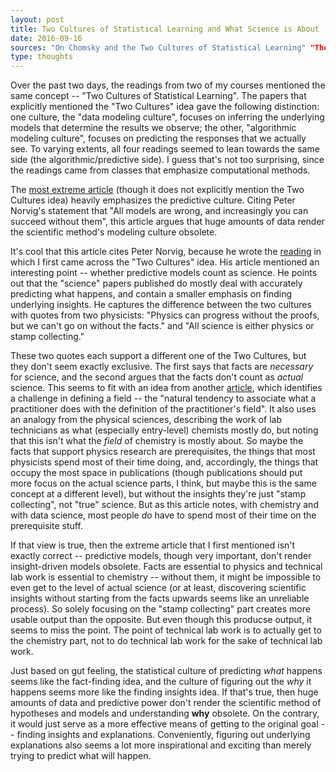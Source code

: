 ```yaml
---
layout: post
title: Two Cultures of Statistical Learning and What Science is About
date: 2016-09-16
sources: "On Chomsky and the Two Cultures of Statistical Learning" "The End of Theory: The Data Deluge Makes the Scientific Method Obsolute" "50 years of Data Science" "Data Science and its Relationship to Big Data and Data-Driven Decision Making"
type: thoughts
---
```


Over the past two days, the readings from two of my courses mentioned the same concept -- "Two Cultures of Statistical Learning". The papers that explicitly mentioned the "Two Cultures" idea gave the following distinction: one culture, the "data modeling culture", focuses on inferring the underlying models that determine the results we observe; the other, "algorithmic modeling culture", focuses on predicting the responses that we actually see. To varying extents, all four readings seemed to lean towards the same side (the algorithmic/predictive side). I guess that's not too surprising, since the readings came from classes that emphasize computational methods. 

The [most extreme article](https://www.wired.com/2008/06/pb-theory/) (though it does not explicitly mention the Two Cultures idea) heavily emphasizes the predictive culture. Citing Peter Norvig's statement that "All models are wrong, and increasingly you can succeed without them", this article argues that huge amounts of data render the scientific method's modeling culture obsolete. 

It's cool that this article cites Peter Norvig, because he wrote the [reading](http://norvig.com/chomsky.html) in which I first came across the "Two Cultures" idea. His article mentioned an interesting point -- whether predictive models count as science. He points out that the "science" papers published do mostly deal with accurately predicting what happens, and contain a smaller emphasis on finding underlying insights. He captures the difference between the two cultures with quotes from two physicists: "Physics can progress without the proofs, but we can't go on without the facts." and "All science is either physics or stamp collecting."

These two quotes each support a different one of the Two Cultures, but they don't seem exactly exclusive. The first says that facts are *necessary* for science, and the second argues that the facts don't count as *actual* science. This seems to fit with an idea from another [article](http://online.liebertpub.com/doi/pdf/10.1089/big.2013.1508), which identifies a challenge in defining a field -- the "natural tendency to associate what a practitioner does with the definition of the practitioner's field". It also uses an analogy from the physical sciences, describing the work of lab technicians as what (especially entry-level) chemists mostly do, but noting that this isn't what the *field* of chemistry is mostly about. So maybe the facts that support physics research are prerequisites, the things that most physicists spend most of their time doing, and, accordingly, the things that occupy the most space in publications (though publications should put more focus on the actual science parts, I think, but maybe this is the same concept at a different level), but without the insights they're just "stamp collecting", not "true" science. But as this article notes, with chemistry and with data science, most people *do* have to spend most of their time on the prerequisite stuff.

If that view is true, then the extreme article that I first mentioned isn't exactly correct -- predictive models, though very important, don't render insight-driven models obsolete. Facts are essential to physics and technical lab work is essential to chemistry -- without them, it might be impossible to even get to the level of actual science (or at least, discovering scientific insights without starting from the facts upwards seems like an unreliable process). So solely focusing on the "stamp collecting" part creates more usable output than the opposite. But even though this producse output, it seems to miss the point. The point of technical lab work is to actually get to the chemistry part, not to do technical lab work for the sake of technical lab work.

Just based on gut feeling, the statistical culture of predicting *what* happens seems like the fact-finding idea, and the culture of figuring out the *why* it happens seems more like the finding insights idea. If that's true, then huge amounts of data and predictive power don't render the scientific method of hypotheses and models and understanding **why** obsolete. On the contrary, it would just serve as a more effective means of getting to the original goal -- finding insights and explanations. Conveniently, figuring out underlying explanations also seems a lot more inspirational and exciting than merely trying to predict what will happen.
